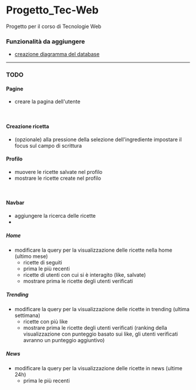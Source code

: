 # Progetto_Tec-Web
Progetto per il corso di Tecnologie Web


### Funzionalità da aggiungere
- [creazione diagramma del database](https://www.youtube.com/watch?v=yvf_J225iM8)

---

### TODO

#### Pagine
- creare la pagina dell'utente
<br>

#### Creazione ricetta
- (opzionale) alla pressione della selezione dell'ingrediente impostare il focus sul campo di scrittura

#### Profilo
- muovere le ricette salvate nel profilo
- mostrare le ricette create nel profilo

<br>

#### Navbar
- aggiungere la ricerca delle ricette
- 
##### Home
- modificare la query per la visualizzazione delle ricette nella home (ultimo mese)
  - ricette di seguiti
  - prima le più recenti
  - ricette di utenti con cui si è interagito (like, salvate)
  - mostrare prima le ricette degli utenti verificati

##### Trending 
- modificare la query per la visualizzazione delle ricette in trending (ultima settimana)
  - ricette con più like
  - mostrare prima le ricette degli utenti verificati (ranking della visualizzazione con punteggio basato sui like, gli utenti verificati avranno un punteggio aggiuntivo)

##### News
- modificare la query per la visualizzazione delle ricette in news (ultime 24h)
  - prima le più recenti 

